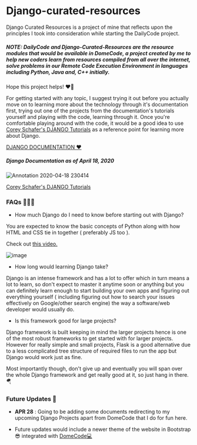 # Django-curated-resources
Django Curated Resources is a project of mine that reflects upon the principles I took into consideration while starting the DailyCode project.

##### NOTE:  DailyCode and Django-Curated-Resources are the resource modules that would be available in DomeCode, a project created by me to help new coders learn from resources compiled from all over the internet, solve problems in our Remote Code Execution Environment in languages including Python, Java and, C++ initially.

Hope this project helps! ♥🙌

For getting started with any topic, I suggest trying it out before you actually move on to learning more about the technology through it's documentation first, trying out one of the projects from the documentation's tutorials yourself and playing with the code, learning through it. Once you're comfortable playing around with the code, it would be a good idea to use [Corey Schafer's DJANGO Tutorials](https://www.youtube.com/playlist?list=PL-osiE80TeTtoQCKZ03TU5fNfx2UY6U4p) as a reference point for learning more about Django.

[DJANGO DOCUMENTATION ♥](https://docs.djangoproject.com/en/3.0/topics/install/#installing-official-release)

##### Django Documentation as of April 18, 2020

![Annotation 2020-04-18 230414](https://user-images.githubusercontent.com/41021374/79645147-180beb80-81cb-11ea-9229-3dba3574e7a5.png)

[Corey Schafer's DJANGO Tutorials](https://www.youtube.com/playlist?list=PL-osiE80TeTtoQCKZ03TU5fNfx2UY6U4p)

### FAQs 🙋🏻‍♀️

- How much Django do I need to know before starting out with Django?
 
You are expected to know the basic concepts of Python along with how HTML and CSS tie in together ( preferably JS too ).

Check out [this video.](https://www.youtube.com/watch?v=EpZbD_ELhAQ&t=565s)

![image](https://user-images.githubusercontent.com/41021374/79645376-8f8e4a80-81cc-11ea-9884-ba773c4f6d0e.png)

- How long would learning Django take?

Django is an intense framework and has a lot to offer which in turn means a lot to learn, so don't expect to master it anytime soon or anything but you can definitely learn enough to start building your own apps and figuring out everything yourself ( including figuring out how to search your issues effectively on Google/other search engine) the way a software/web developer would usually do.

- Is this framework good for large projects?

Django framework is built keeping in mind the larger projects hence is one of the most robust frameworks to get started with for larger projects. However for really simple and small projects, Flask is a good alternative due to a less complicated tree structure of required files to run the app but Django would work just as fine. 

Most importantly though, don't give up and eventually you will span over the whole Django framework and get really good at it, so just hang in there. 🪂

### Future Updates 🔮
- **APR 28** : Going to be adding some documents redirecting to my upcoming Django Projects apart from DomeCode that I do for fun here.

- Future updates would include a newer theme of the website in Bootstrap 😎 integrated with [DomeCode💻](https://arthtyagi.me/domecode)

